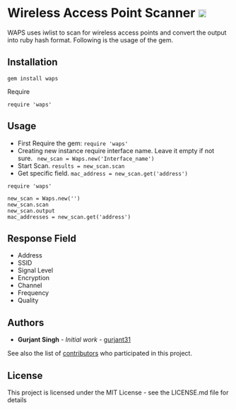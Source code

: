 # Wireless Access Point Scanner <a href="https://badge.fury.io/rb/waps"><img src="https://badge.fury.io/rb/waps.svg" alt="Gem Version" height="18"></a>

WAPS uses iwlist to scan for wireless access points and convert the output into ruby hash format. Following is the usage of the gem.

## Installation

```
gem install waps
```
Require

```
require 'waps'
```

## Usage

* First Require the gem: ``` require 'waps' ```
* Creating new instance require interface name. Leave it empty if not sure. ``` new_scan = Waps.new('Interface_name')```
* Start Scan. ```results = new_scan.scan``` 
* Get specific field. ``` mac_address = new_scan.get('address') ```

```
require 'waps'

new_scan = Waps.new('')
new_scan.scan
new_scan.output
mac_addresses = new_scan.get('address')
```

## Response Field

* Address
* SSID
* Signal Level
* Encryption
* Channel
* Frequency
* Quality

## Authors

* **Gurjant Singh** - *Initial work* - [gurjant31](https://github.com/gurjant31)

See also the list of [contributors](https://github.com/gurjant31/waps/contributors) who participated in this project.

## License

This project is licensed under the MIT License - see the LICENSE.md file for details
